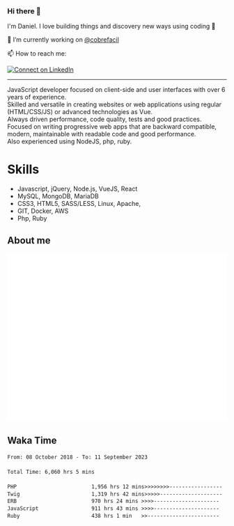 ### Hi there 👋

I'm Daniel. I love building things and discovery new ways using coding :raised_hands: 

🔭 I’m currently working on [@cobrefacil](https://www.cobrefacil.com.br/)

📫 How to reach me:

[![Connect on LinkedIn](https://img.shields.io/badge/--linkedin?label=LinkedIn&logo=LinkedIn&style=social)](https://www.linkedin.com/in/daniel-cerverizzo/)

---

JavaScript developer focused on client-side and user interfaces with over 6 years of experience.  
Skilled and versatile in creating websites or web applications using regular (HTML/CSS/JS) or advanced technologies as Vue.  
Always driven performance, code quality, tests and good practices.  
 Focused on writing progressive web apps that are backward compatible, modern, maintainable with readable code and good performance.  
Also experienced using NodeJS, php, ruby. 


# Skills

 - Javascript, jQuery, Node.js, VueJS, React
 - MySQL, MongoDB, MariaDB    
 - CSS3, HTML5, SASS/LESS,  Linux, Apache,
 - GIT, Docker, AWS
 - Php, Ruby

## About me

![Metrics](/github-metrics.svg)

## Waka Time

<!--START_SECTION:waka-->

```txt
From: 08 October 2018 - To: 11 September 2023

Total Time: 6,060 hrs 5 mins

PHP                        1,956 hrs 12 mins>>>>>>>>-----------------   32.28 %
Twig                       1,319 hrs 42 mins>>>>>--------------------   21.78 %
ERB                        970 hrs 24 mins >>>>---------------------   16.01 %
JavaScript                 911 hrs 43 mins >>>>---------------------   15.04 %
Ruby                       438 hrs 1 min   >>-----------------------   07.23 %
```

<!--END_SECTION:waka-->

